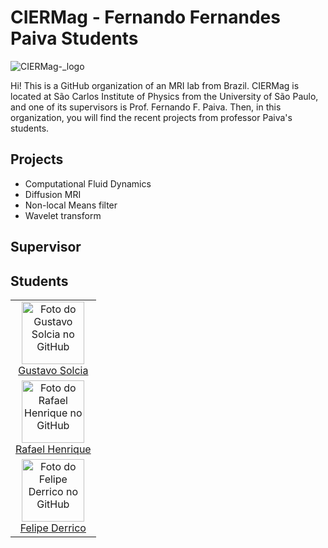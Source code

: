 # CIERMag - Fernando Fernandes Paiva Students

![CIERMag-_logo](https://user-images.githubusercontent.com/63120865/148411049-3d3fdb67-acf6-40eb-b0a8-7a3a9b9d87ea.png)

Hi! This is a GitHub organization of an MRI lab from Brazil. CIERMag is located at São Carlos Institute of Physics from the University of São Paulo, and one of its supervisors is Prof. Fernando F. Paiva. Then, in this organization, you will find the recent projects from professor Paiva's students.

## Projects

* Computational Fluid Dynamics
* Diffusion MRI
* Non-local Means filter
* Wavelet transform

## Supervisor

## Students

<table>
  <tr>
    <td align="center">
      <a href="#">
        <img src="https://github.com/GustavoSolcia.png?size=100" width="100px;" alt="Foto do Gustavo Solcia no GitHub"/><br>
        <sub>
          <a href="https://github.com/GustavoSolcia">Gustavo Solcia</a>
        </sub>
      </a>
    </td>
  </tr>
  <tr>
    <td align="center">
      <a href="#">
        <img src="https://github.com/rafhenri.png?size=100" width="100px;" alt="Foto do Rafael Henrique no GitHub"/><br>
        <sub>
          <a href="https://github.com/rafhenri">Rafael Henrique</a>
        </sub>
      </a>
    </td>
  </tr>
  <tr>
    <td align="center">
      <a href="#">
        <img src="https://github.com/felipederrico.png?size=100" width="100px;" alt="Foto do Felipe Derrico no GitHub"/><br>
        <sub>
          <a href="https://github.com/felipederrico">Felipe Derrico</a>
        </sub>
      </a>
    </td>
  </tr>
</table>

